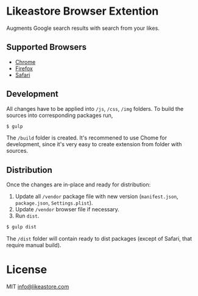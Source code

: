 # Likeastore Browser Extention

Augments Google search results with search from your likes.

## Supported Browsers

* [Chrome](https://chrome.google.com/webstore/detail/likeastore/einhadilfmpdfmmjnnppomcccmlohjad)
* [Firefox](https://addons.mozilla.org/en-US/firefox/addon/likeastore-social-bookmarking-/)
* [Safari](http://addons.likeastore.com/files/safari/likeastore.safariextz)

## Development

All changes have to be applied into `/js`, `/css`, `/img` folders. To build the sources into corresponding packages run,

```bash
$ gulp
```

The `/build` folder is created. It's recommened to use Chome for development, since it's very easy to create extension from folder with sources.

## Distribution

Once the changes are in-place and ready for distribution:

1. Update all `/vendor` package file with new version (`manifest.json`, `package.json`, `Settings.plist`).
2. Update `/vendor` browser file if necessary.
3. Run `dist`.

```bash
$ gulp dist
```

The `/dist` folder will contain ready to dist packages (except of Safari, that require manual build).

# License

MIT info@likeastore.com
